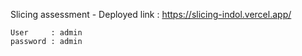 Slicing assessment -
Deployed link : https://slicing-indol.vercel.app/

```
User     : admin
password : admin
```
